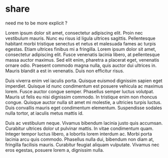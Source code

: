# share
need me to be more explicit ?




 Lorem ipsum dolor sit amet, consectetur adipiscing elit. Proin nec vestibulum mauris. Nunc eu risus id ligula ultrices sagittis. Pellentesque habitant morbi tristique senectus et netus et malesuada fames ac turpis egestas. Etiam ultrices finibus mi a fringilla. Lorem ipsum dolor sit amet, consectetur adipiscing elit. Fusce venenatis lacinia libero, at pellentesque massa auctor maximus. Sed elit enim, pharetra a placerat eget, venenatis ornare odio. Praesent commodo magna nulla, quis auctor dui ultrices in. Mauris blandit a est in venenatis. Duis non efficitur risus.

Duis viverra enim vel iaculis porta. Quisque euismod dignissim sapien eget imperdiet. Quisque id nunc condimentum est posuere vehicula ac maximus lorem. Fusce auctor congue semper. Phasellus semper luctus volutpat. Mauris ut felis eu nisi dignissim commodo. In tristique enim non rhoncus congue. Quisque auctor nulla sit amet mi molestie, a ultricies turpis luctus. Duis convallis mauris eget condimentum elementum. Suspendisse sodales nulla tortor, at iaculis metus mattis id.

Duis ac vestibulum neque. Vivamus bibendum lacinia justo quis accumsan. Curabitur ultrices dolor ut pulvinar mattis. In vitae condimentum quam. Integer tempor luctus libero, a lobortis lorem interdum ac. Morbi porta lacinia arcu quis commodo. Phasellus nulla dui, bibendum non diam at, fringilla facilisis mauris. Curabitur feugiat aliquam vulputate. Vivamus nec eros egestas, posuere lorem a, dignissim nulla. 
